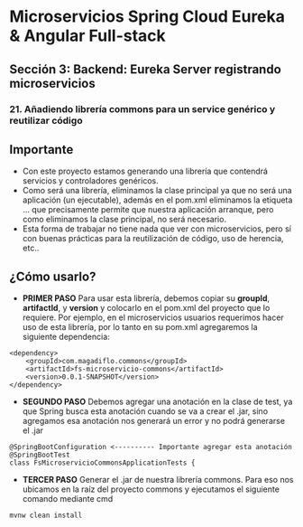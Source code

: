# Microservicios Spring Cloud Eureka & Angular Full-stack

## Sección 3: Backend: Eureka Server registrando microservicios

### 21. Añadiendo librería commons para un service genérico y reutilizar código

## Importante
- Con este proyecto estamos generando una librería que contendrá servicios y controladores genéricos.
- Como será una librería, eliminamos la clase principal ya que no será una aplicación (un ejecutable),
además en el pom.xml eliminamos la etiqueta <build>...</build> que precisamente permite que nuestra
aplicación arranque, pero como eliminamos la clase principal, no será necesario.
- Esta forma de trabajar no tiene nada que ver con microservicios, pero sí con buenas prácticas para 
la reutilización de código, uso de herencia, etc..

## ¿Cómo usarlo?
- **PRIMER PASO**
Para usar esta librería, debemos copiar su **groupId**, **artifactId**, y **version**
y colocarlo en el pom.xml del proyecto que lo requiere. Por ejemplo, en el
microservicios usuarios requerimos hacer uso de esta librería, por lo tanto en su 
pom.xml agregaremos la siguiente dependencia:

```
<dependency>
	<groupId>com.magadiflo.commons</groupId>
	<artifactId>fs-microservicio-commons</artifactId>
	<version>0.0.1-SNAPSHOT</version>
</dependency>
```

- **SEGUNDO PASO**
Debemos agregar una anotación en la clase de test, ya que Spring busca esta anotación 
cuando se va a crear el .jar, sino agregamos esa anotación nos generará un error y no 
podrá generarse el .jar

```
@SpringBootConfiguration <---------- Importante agregar esta anotación
@SpringBootTest
class FsMicroservicioCommonsApplicationTests {
```

- **TERCER PASO**
Generar el .jar de nuestra librería commons. Para eso nos ubicamos en la raíz del 
proyecto commons y ejecutamos el siguiente comando mediante cmd

```
mvnw clean install
```

